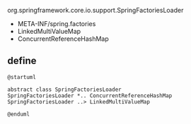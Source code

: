 org.springframework.core.io.support.SpringFactoriesLoader

* META-INF/spring.factories
* LinkedMultiValueMap
* ConcurrentReferenceHashMap

## define
```plantuml
@startuml

abstract class SpringFactoriesLoader
SpringFactoriesLoader *.. ConcurrentReferenceHashMap
SpringFactoriesLoader ..> LinkedMultiValueMap

@enduml
```